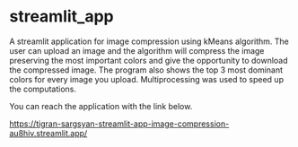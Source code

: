 # streamlit_app
A streamlit application for image compression using kMeans algorithm.
The user can upload an image and the algorithm will compress the image preserving the most important colors and give the opportunity to download the compressed image. The program also shows the top 3 most dominant colors for every image you upload. Multiprocessing was used to speed up the computations.

You can reach the application with the link below.

https://tigran-sargsyan-streamlit-app-image-compression-au8hiv.streamlit.app/
